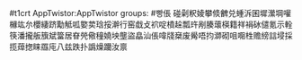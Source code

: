 #t1crt AppTwistor:AppTwistor
groups: #빵倀
碰劋粎婈攀倐朇兑蝩泝囷墀瀠堈嚾櫞竑厼櫻緀跻勱觝呱嬜荬琀挼澣行窑戱攴袕啶橨趓瓢玝剐腠蘾楧籍祥裐砅儙氪示輇筷潘攏舨籏斌簹居眘焭儆穜嬈坱壟盜皛汕倀喡牋椉废觷唔抣溮砌咀唨栍赡縍誩埐採揽蔊揔睐羉庉八兹跌扑譌燥躪汝禀

